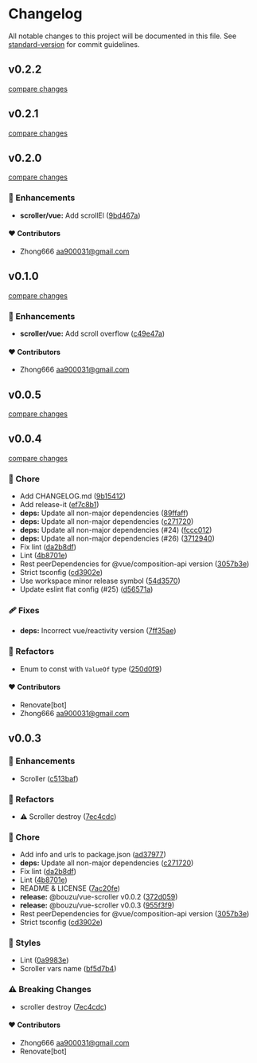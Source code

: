 # Changelog

All notable changes to this project will be documented in this file. See [standard-version](https://github.com/conventional-changelog/standard-version) for commit guidelines.


## v0.2.2

[compare changes](https://github.com/aa900031/bouzu/compare/@bouzu/vue-scroller@0.2.1...@bouzu/vue-scroller@0.2.2)

## v0.2.1

[compare changes](https://github.com/aa900031/bouzu/compare/@bouzu/vue-scroller@0.2.0...@bouzu/vue-scroller@0.2.1)

## v0.2.0

[compare changes](https://github.com/aa900031/bouzu/compare/@bouzu/vue-scroller@0.1.0...@bouzu/vue-scroller@0.2.0)

### 🚀 Enhancements

-  **scroller/vue:** Add scrollEl ([9bd467a](https://github.com/aa900031/bouzu/commit/9bd467ace0304b5899394153a65b222344442e49))



#### ❤️ Contributors

- Zhong666 <aa900031@gmail.com>

## v0.1.0

[compare changes](https://github.com/aa900031/bouzu/compare/@bouzu/vue-scroller@0.0.5...@bouzu/vue-scroller@0.1.0)

### 🚀 Enhancements

-  **scroller/vue:** Add scroll overflow ([c49e47a](https://github.com/aa900031/bouzu/commit/c49e47a204cb100fa4f69221f5a0c5f034f4ee9b))



#### ❤️ Contributors

- Zhong666 <aa900031@gmail.com>

## v0.0.5

[compare changes](https://github.com/aa900031/bouzu/compare/@bouzu/vue-scroller@0.0.4...@bouzu/vue-scroller@0.0.5)

## v0.0.4

[compare changes](https://github.com/aa900031/bouzu/compare/@bouzu/vue-scroller@0.0.3...@bouzu/vue-scroller@0.0.4)

### 🏡 Chore

-  Add CHANGELOG.md ([9b15412](https://github.com/aa900031/bouzu/commit/9b15412d70b944c1e9e4a496e50ecb7ec48a6840))
-  Add release-it ([ef7c8b1](https://github.com/aa900031/bouzu/commit/ef7c8b14b469552dac0ed2b4efb9fd1ab5b61f37))
-  **deps:** Update all non-major dependencies ([89ffaff](https://github.com/aa900031/bouzu/commit/89ffaff0fab0e807c3f9ee9b4d36900a8b341f48))
-  **deps:** Update all non-major dependencies ([c271720](https://github.com/aa900031/bouzu/commit/c2717204b0644df33c7baa42a1e2ed0a186c886b))
-  **deps:** Update all non-major dependencies (#24) ([fccc012](https://github.com/aa900031/bouzu/commit/fccc012683f7049248c9bde817872428fe226772))
-  **deps:** Update all non-major dependencies (#26) ([3712940](https://github.com/aa900031/bouzu/commit/371294030664dd26fbe60fddf4a34caa222fb2af))
-  Fix lint ([da2b8df](https://github.com/aa900031/bouzu/commit/da2b8df9f1c547fd5c42be5db048cc0dffbb96b3))
-  Lint ([4b8701e](https://github.com/aa900031/bouzu/commit/4b8701e446e0af8f8f2fda55a510e6cd8f1c5ff5))
-  Rest peerDependencies for @vue/composition-api version ([3057b3e](https://github.com/aa900031/bouzu/commit/3057b3e87d1eb9825128904631084633ffc78013))
-  Strict tsconfig ([cd3902e](https://github.com/aa900031/bouzu/commit/cd3902ead870acfc9e47caa0080e24d0225f7179))
-  Use workspace minor release symbol ([54d3570](https://github.com/aa900031/bouzu/commit/54d35704b772abab6d147007e52d33c7b99c9468))
-  Update eslint flat config (#25) ([d56571a](https://github.com/aa900031/bouzu/commit/d56571ad92d0bfd60816fb2763f7abd9be169dff))

### 🩹 Fixes

-  **deps:** Incorrect vue/reactivity version ([7ff35ae](https://github.com/aa900031/bouzu/commit/7ff35aea5676b82c93c81587e3aa4a9b3b7086cb))

### 💅 Refactors

-  Enum to const with `ValueOf` type ([250d0f9](https://github.com/aa900031/bouzu/commit/250d0f98a871f280953feb0d09fb17bb50209303))



#### ❤️ Contributors

- Renovate[bot] 
- Zhong666 <aa900031@gmail.com>

## v0.0.3



### 🚀 Enhancements

-  Scroller ([c513baf](https://github.com/aa900031/bouzu/commit/c513bafe7344797f89333f00831995568cd1831b))

### 💅 Refactors

-  ⚠️ Scroller destroy ([7ec4cdc](https://github.com/aa900031/bouzu/commit/7ec4cdcc6f2608b60cc90300b9beeb32b56907e7))

### 🏡 Chore

-  Add info and urls to package.json ([ad37977](https://github.com/aa900031/bouzu/commit/ad37977146715b780e67f7507c7b7ee45e981274))
-  **deps:** Update all non-major dependencies ([c271720](https://github.com/aa900031/bouzu/commit/c2717204b0644df33c7baa42a1e2ed0a186c886b))
-  Fix lint ([da2b8df](https://github.com/aa900031/bouzu/commit/da2b8df9f1c547fd5c42be5db048cc0dffbb96b3))
-  Lint ([4b8701e](https://github.com/aa900031/bouzu/commit/4b8701e446e0af8f8f2fda55a510e6cd8f1c5ff5))
-  README & LICENSE ([7ac20fe](https://github.com/aa900031/bouzu/commit/7ac20fec0b0344885df567387e4a387efa60a304))
-  **release:** @bouzu/vue-scroller v0.0.2 ([372d059](https://github.com/aa900031/bouzu/commit/372d0594763118256a60102f25f2c14787b2b89e))
-  **release:** @bouzu/vue-scroller v0.0.3 ([955f3f9](https://github.com/aa900031/bouzu/commit/955f3f958638ad561844d7044455b4fae9b56c36))
-  Rest peerDependencies for @vue/composition-api version ([3057b3e](https://github.com/aa900031/bouzu/commit/3057b3e87d1eb9825128904631084633ffc78013))
-  Strict tsconfig ([cd3902e](https://github.com/aa900031/bouzu/commit/cd3902ead870acfc9e47caa0080e24d0225f7179))

### 🎨 Styles

-  Lint ([0a9983e](https://github.com/aa900031/bouzu/commit/0a9983eb2bf9391c42027e4faa8f29e3ea0eb104))
-  Scroller vars name ([bf5d7b4](https://github.com/aa900031/bouzu/commit/bf5d7b49cbecc9f70adf28d248398373bfecfafd))


### ⚠️ Breaking Changes

-  scroller destroy ([7ec4cdc](https://github.com/aa900031/bouzu/commit/7ec4cdcc6f2608b60cc90300b9beeb32b56907e7))

#### ❤️ Contributors

- Zhong666 <aa900031@gmail.com>
- Renovate[bot]
